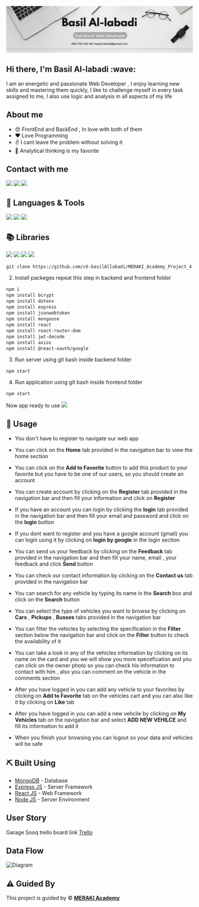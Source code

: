  <img src="./1.png" >
 
<h2>Hi there, I'm Basil Al-labadi :wave:</h2>


<p>I am an energetic and passionate Web Developer , I enjoy learning new skills and mastering them quickly, I like to challenge myself in every task assigned to me, I also use logic and analysis in all aspects of my life
</p>



<h2>About me</h2>

-  :heart_eyes: FrontEnd and BackEnd , In love with both of them
-  :heart: Love Programming 
-  :v: I cant leave the problem without solving it
-  :microscope: Analytical thinking is my favorite



## Contact with me
<a href="https://www.linkedin.com/in/basilallabadi/"><img src="https://img.shields.io/badge/LinkedIn-0077B5?style=for-the-badge&logo=linkedin&logoColor=white" /></a>
<a href="mailto:basel.labadi@gmail.com"><img src="https://img.shields.io/badge/Gmail-D14836?style=for-the-badge&logo=gmail&logoColor=white" /></a>
<a href="https://github.com/basilAllabadi"></a><img src="https://img.shields.io/badge/GitHub-100000?style=for-the-badge&logo=github&logoColor=white" />


## 🧰 Languages & Tools
<img src="https://img.shields.io/badge/JavaScript-323330?style=for-the-badge&logo=javascript&logoColor=F7DF1E"/>
<img src="https://img.shields.io/badge/HTML5-E34F26?style=for-the-badge&logo=html5&logoColor=white"/>
<img src="https://img.shields.io/badge/CSS3-1572B6?style=for-the-badge&logo=css3&logoColor=white"/>

## 📚 Libraries

<img src="https://img.shields.io/badge/React-20232A?style=for-the-badge&logo=react&logoColor=61DAFB"/>
<img src="https://img.shields.io/badge/JavaScript-323330?style=for-the-badge&logo=javascript&logoColor=F7DF1E"/>
<img src="https://img.shields.io/badge/JavaScript-323330?style=for-the-badge&logo=javascript&logoColor=F7DF1E"/>
<img src="https://img.shields.io/badge/JavaScript-323330?style=for-the-badge&logo=javascript&logoColor=F7DF1E"/>

```
git clone https://github.com/c6-basilAllabadi/MERAKI_Academy_Project_4
```

2. Install packeges repeat this step in backend and frontend folder

```
npm i
npm install bcrypt
npm install dotenv
npm install express
npm install jsonwebtoken
npm install mongoose
npm install react
npm install react-router-dom
npm install jwt-decode
npm install axios
npm install @react-oauth/google

```

3. Run server using git bash inside backend folder

```
npm start
```

4. Run application using git bash inside frontend folder

```
npm start
```

Now app ready to use
 <img src="./photo1.png" >

## 🎈 Usage <a name="usage"></a>


- You don't have to register to navigate our web app

- You can click on the **Home** tab provided in the navigation bar to view the home section
- You can click on the **Add to Favorite** button to add this product to your favorite but you have to be one of our users, so you should create an account 
- You can create account by clicking on the **Register** tab provided in the navigation bar and then fill your information and click on **Register** 

- If you have an account you can login by clicking the **login** tab provided in the navigation bar and then fill your email and password and click on the **login** button

- If you dont want to register and you have a google account (gmail) you can login using it by clicking on **login by google** in the login section 

- You can send us your feedback by clicking on the **Feedback** tab provided in the navigation bar and then fill your name, email , your feedback and click **Send** button

- You can check our contact information by clicking on the **Contact us** tab provided in the navigation bar 

- You can search for any vehicle by typing its name in the **Search** box and click on the **Search** button 

- You can select the type of vehicles you want to browse by clicking on **Cars** , **Pickups** , **Busses** tabs provided in the navigation bar

- You can filter the vehicles by selecting the specification in the **Filter** section below the navigation bar and click on the **Filter** button to check the availability of it

- You can take a look in any of the vehicles information by clicking on its name on the card and you we will show you more specefication and you can click on the owner photo so you can check his information to contact with him , also you can comment on the vehicle in the comments section  

- After you have logged in you can add any vehicle to your favorites by clicking on **Add to Favorite** tab on the vehicles cart and you can also like it by clicking on **Like** tab

- After you have logged in you can add a new vehcile by clicking on **My Vehicles** tab on the navigation bar and select **ADD NEW VEHILCE** and fill its information to add it 

- When you finish your browsing you can logout so your data and vehicles will be safe
## ⛏️ Built Using <a name = "built_using"></a>

- [MongoDB](https://www.mongodb.com/) - Database
- [Express JS](https://expressjs.com/) - Server Framework
- [React JS](https://https://reactjs.org/) - Web Framework
- [Node JS](https://nodejs.org/en/) - Server Environment

## User Story <a name = "#user_story"></a>

Garage Sooq trello board link
<a href='https://trello.com/b/MBJm4fLU/project-4'>Trello</a>

## Data Flow <a name = "#data_flow"></a>

<img width=200px height=200px src="project4.jpg" alt="Diagram"></a>

## ⚠️ Guided By <a name = "guided_by"></a>

This project is guided by ©️ **[MERAKI Academy](https://www.meraki-academy.org)**
